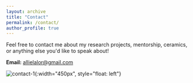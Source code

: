 ```yaml
---
layout: archive
title: "Contact"
permalink: /contact/
author_profile: true
---
```




Feel free to contact me about my research projects, mentorship, ceramics, or anything else you'd like to speak about!

**Email:** allielalor@gmail.com

![contact-1](http://alexandralalor.github.io/images/contact/contact-1.JPG){:width="450px", style="float: left"}
